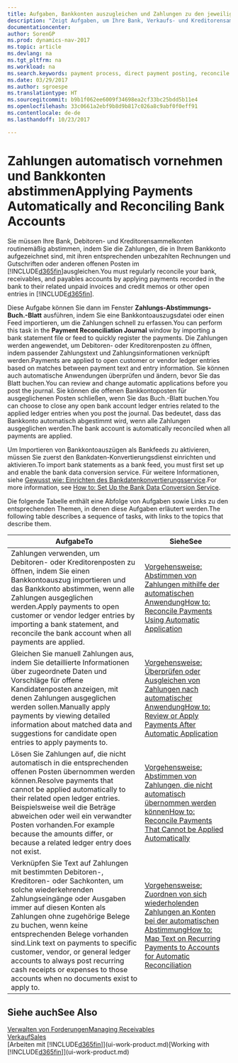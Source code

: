 ```yaml
---
title: Aufgaben, Bankkonten auszugleichen und Zahlungen zu den jeweiligen Posten anzuwenden
description: "Zeigt Aufgaben, um Ihre Bank, Verkaufs- und Kreditorensammelkonte, Beitragszahlungseingänge oder Kosten auszugleichen und gleicht Zahlungen automatisch aus."
documentationcenter: 
author: SorenGP
ms.prod: dynamics-nav-2017
ms.topic: article
ms.devlang: na
ms.tgt_pltfrm: na
ms.workload: na
ms.search.keywords: payment process, direct payment posting, reconcile payment, expenses, cash receipts
ms.date: 03/29/2017
ms.author: sgroespe
ms.translationtype: HT
ms.sourcegitcommit: b9b1f062ee6009f34698ea2cf33bc25bdd5b11e4
ms.openlocfilehash: 33c0661a2ebf9b8d9b817c026a8c9abf0f0eff91
ms.contentlocale: de-de
ms.lasthandoff: 10/23/2017

---
```

# <a name="applying-payments-automatically-and-reconciling-bank-accounts"></a><span data-ttu-id="45d25-103">Zahlungen automatisch vornehmen und Bankkonten abstimmen</span><span class="sxs-lookup"><span data-stu-id="45d25-103">Applying Payments Automatically and Reconciling Bank Accounts</span></span>
<span data-ttu-id="45d25-104">Sie müssen Ihre Bank, Debitoren- und Kreditorensammelkonten routinemäßig abstimmen, indem Sie die Zahlungen, die in Ihrem Bankkonto aufgezeichnet sind, mit ihren entsprechenden unbezahlten Rechnungen und Gutschriften oder anderen offenen Posten im [!INCLUDE[d365fin](includes/d365fin_long_md.md)]ausgleichen.</span><span class="sxs-lookup"><span data-stu-id="45d25-104">You must regularly reconcile your bank, receivables, and payables accounts by applying payments recorded in the bank to their related unpaid invoices and credit memos or other open entries in [!INCLUDE[d365fin](includes/d365fin_long_md.md)].</span></span>  

<span data-ttu-id="45d25-105">Diese Aufgabe können Sie dann im Fenster **Zahlungs-Abstimmungs-Buch.-Blatt** ausführen, indem Sie eine Bankkontoauszugsdatei oder einen Feed importieren, um die Zahlungen schnell zu erfassen.</span><span class="sxs-lookup"><span data-stu-id="45d25-105">You can perform this task in the **Payment Reconciliation Journal** window by importing a bank statement file or feed to quickly register the payments.</span></span> <span data-ttu-id="45d25-106">Die Zahlungen werden angewendet, um Debitoren- oder Kreditorenposten zu öffnen, indem passender Zahlungstext und Zahlungsinformationen verknüpft werden.</span><span class="sxs-lookup"><span data-stu-id="45d25-106">Payments are applied to open customer or vendor ledger entries based on matches between payment text and entry information.</span></span> <span data-ttu-id="45d25-107">Sie können auch automatische Anwendungen überprüfen und ändern, bevor Sie das Blatt buchen.</span><span class="sxs-lookup"><span data-stu-id="45d25-107">You can review and change automatic applications before you post the journal.</span></span> <span data-ttu-id="45d25-108">Sie können die offenen Bankkontoposten für ausgeglichenen Posten schließen, wenn Sie das Buch.-Blatt buchen.</span><span class="sxs-lookup"><span data-stu-id="45d25-108">You can choose to close any open bank account ledger entries related to the applied ledger entries when you post the journal.</span></span> <span data-ttu-id="45d25-109">Das bedeutet, dass das Bankkonto automatisch abgestimmt wird, wenn alle Zahlungen ausgeglichen werden.</span><span class="sxs-lookup"><span data-stu-id="45d25-109">The bank account is automatically reconciled when all payments are applied.</span></span>  

<span data-ttu-id="45d25-110">Um Importieren von Bankkontoauszügen als Bankfeeds zu aktivieren, müssen Sie zuerst den Bankdaten-Konvertierungsdienst einrichten und aktivieren.</span><span class="sxs-lookup"><span data-stu-id="45d25-110">To import bank statements as a bank feed, you must first set up and enable the bank data conversion service.</span></span> <span data-ttu-id="45d25-111">Für weitere Informationen, siehe [Gewusst wie: Einrichten des Bankdatenkonvertierungsservice](bank-how-setup-bank-data-conversion-service.md).</span><span class="sxs-lookup"><span data-stu-id="45d25-111">For more information, see [How to: Set Up the Bank Data Conversion Service](bank-how-setup-bank-data-conversion-service.md).</span></span>  

<span data-ttu-id="45d25-112">Die folgende Tabelle enthält eine Abfolge von Aufgaben sowie Links zu den entsprechenden Themen, in denen diese Aufgaben erläutert werden.</span><span class="sxs-lookup"><span data-stu-id="45d25-112">The following table describes a sequence of tasks, with links to the topics that describe them.</span></span>  

| <span data-ttu-id="45d25-113">Aufgabe</span><span class="sxs-lookup"><span data-stu-id="45d25-113">To</span></span> | <span data-ttu-id="45d25-114">Siehe</span><span class="sxs-lookup"><span data-stu-id="45d25-114">See</span></span> |
| --- | --- |
| <span data-ttu-id="45d25-115">Zahlungen verwenden, um Debitoren- oder Kreditorenposten zu öffnen, indem Sie einen Bankkontoauszug importieren und das Bankkonto abstimmen, wenn alle Zahlungen ausgeglichen werden.</span><span class="sxs-lookup"><span data-stu-id="45d25-115">Apply payments to open customer or vendor ledger entries by importing a bank statement, and reconcile the bank account when all payments are applied.</span></span> |[<span data-ttu-id="45d25-116">Vorgehensweise: Abstimmen von Zahlungen mithilfe der automatischen Anwendung</span><span class="sxs-lookup"><span data-stu-id="45d25-116">How to: Reconcile Payments Using Automatic Application</span></span>](receivables-how-reconcile-payments-auto-application.md) |
| <span data-ttu-id="45d25-117">Gleichen Sie manuell Zahlungen aus, indem Sie detaillierte Informationen über zugeordnete Daten und Vorschläge für offene Kandidatenposten anzeigen, mit denen Zahlungen ausgeglichen werden sollen.</span><span class="sxs-lookup"><span data-stu-id="45d25-117">Manually apply payments by viewing detailed information about matched data and suggestions for candidate open entries to apply payments to.</span></span> |[<span data-ttu-id="45d25-118">Vorgehensweise: Überprüfen oder Ausgleichen von Zahlungen nach automatischer Anwendung</span><span class="sxs-lookup"><span data-stu-id="45d25-118">How to: Review or Apply Payments After Automatic Application</span></span>](receivables-how-review-apply-payments-auto-application.md) |
| <span data-ttu-id="45d25-119">Lösen Sie Zahlungen auf, die nicht automatisch in die entsprechenden offenen Posten übernommen werden können.</span><span class="sxs-lookup"><span data-stu-id="45d25-119">Resolve payments that cannot be applied automatically to their related open ledger entries.</span></span> <span data-ttu-id="45d25-120">Beispielsweise weil die Beträge abweichen oder weil ein verwandter Posten vorhanden.</span><span class="sxs-lookup"><span data-stu-id="45d25-120">For example because the amounts differ, or because a related ledger entry does not exist.</span></span> |[<span data-ttu-id="45d25-121">Vorgehensweise: Abstimmen von Zahlungen, die nicht automatisch übernommen werden können</span><span class="sxs-lookup"><span data-stu-id="45d25-121">How to: Reconcile Payments That Cannot be Applied Automatically</span></span>](receivables-how-reconcile-payments-cannot-apply-auto.md) |
| <span data-ttu-id="45d25-122">Verknüpfen Sie Text auf Zahlungen mit bestimmten Debitoren-, Kreditoren- oder Sachkonten, um solche wiederkehrenden Zahlungseingänge oder Ausgaben immer auf diesen Konten als Zahlungen ohne zugehörige Belege zu buchen, wenn keine entsprechenden Belege vorhanden sind.</span><span class="sxs-lookup"><span data-stu-id="45d25-122">Link text on payments to specific customer, vendor, or general ledger accounts to always post recurring cash receipts or expenses to those accounts when no documents exist to apply to.</span></span> |[<span data-ttu-id="45d25-123">Vorgehensweise: Zuordnen von sich wiederholenden Zahlungen an Konten bei der automatischen Abstimmung</span><span class="sxs-lookup"><span data-stu-id="45d25-123">How to: Map Text on Recurring Payments to Accounts for Automatic Reconciliation</span></span>](receivables-how-map-text-recurring-payments-accounts-auto-reconcilliation.md) |

## <a name="see-also"></a><span data-ttu-id="45d25-124">Siehe auch</span><span class="sxs-lookup"><span data-stu-id="45d25-124">See Also</span></span>
[<span data-ttu-id="45d25-125">Verwalten von Forderungen</span><span class="sxs-lookup"><span data-stu-id="45d25-125">Managing Receivables</span></span>](receivables-manage-receivables.md)  
[<span data-ttu-id="45d25-126">Verkauf</span><span class="sxs-lookup"><span data-stu-id="45d25-126">Sales</span></span>](sales-manage-sales.md)  
<span data-ttu-id="45d25-127">[Arbeiten mit [!INCLUDE[d365fin](includes/d365fin_md.md)]](ui-work-product.md)</span><span class="sxs-lookup"><span data-stu-id="45d25-127">[Working with [!INCLUDE[d365fin](includes/d365fin_md.md)]](ui-work-product.md)</span></span>

